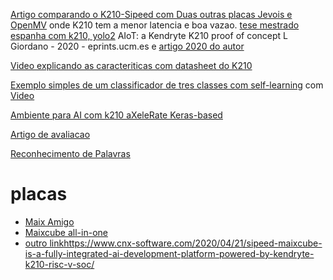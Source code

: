[Artigo comparando o K210-Sipeed com Duas outras placas Jevois e OpenMV](https://arxiv.org/pdf/2003.10167.pdf) onde K210 
tem a menor latencia e boa vazao.
[tese mestrado espanha com k210, yolo2](https://eprints.ucm.es/id/eprint/62112/1/LUCIO_GIORDANO_AIoTA_Kendryte_K210_Proof_of_Concept_4286351_1924719630.pdf)
AIoT: a Kendryte K210 proof of concept
L Giordano - 2020 - eprints.ucm.es e [artigo 2020 do autor](https://ieeexplore.ieee.org/abstract/document/9268645?casa_token=EQeW_XHCuM4AAAAA:otHUMZWVaSt77iGqlu85QeaMLKzwVgRWNhAWzinuwOkfRQsyMvPmCEX1l9a5gmxQepYzNmIuTFA)



[Video explicando as caracteriticas com datasheet do K210](https://www.youtube.com/watch?v=GX6euKNH2iE&feature=youtu.be)

[Exemplo simples de um classificador de tres classes com self-learning](https://github.com/sipeed/MaixPy_scripts/blob/master/machine_vision/doc/self_learning_classifier.md)  com [Video](https://www.youtube.com/watch?v=aLW1YQrT-2A)

[Ambiente para AI com k210 aXeleRate Keras-based](https://www.youtube.com/watch?v=8lp_45duWmM)


[Artigo de avaliacao](https://work.delaat.net/rp/2019-2020/p49/report.pdf)


[Reconhecimento de Palavras](https://github.com/sipeed/MaixPy_scripts/blob/master/multimedia/speech_recognizer/speech_recognizer.py)

# placas

* [Maix Amigo](https://www.cnx-software.com/2020/08/24/sipeed-maix-amigo-portable-64-bit-risc-v-ai-development-kit-display-cameras/)
* [Maixcube all-in-one](https://www.seeedstudio.com/Sipeed-Maix-Cube-p-4553.html)   
* [outro link](https://www.cnx-software.com/2020/04/21/sipeed-maixcube-is-a-fully-integrated-ai-development-platform-powered-by-kendryte-k210-risc-v-soc/)https://www.cnx-software.com/2020/04/21/sipeed-maixcube-is-a-fully-integrated-ai-development-platform-powered-by-kendryte-k210-risc-v-soc/
